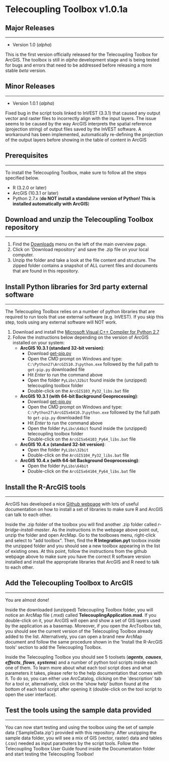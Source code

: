 Telecoupling Toolbox v1.0.1a
===========

## Major Releases
------------------
* Version 1.0 (_alpha_)

This is the first version officially released for the Telecoupling Toolbox for ArcGIS. 
The toolbox is still in _alpha_ development stage and is being tested for bugs and errors that need to be addressed before releasing a more stable _beta_ version.

## Minor Releases
------------------

* Version 1.0.1 (_alpha_)

Fixed bug in the script tools linked to InVEST (3.3.1) that caused any output vector and raster files to incorrectly align with the input layers. The issue seems to be caused by the way ArcGIS interprets the spatial reference (projection string) of output files saved by the InVEST software. 
A workaround has been implemented, automatically re-defining the projection of the output layers before showing in the table of content in ArcGIS

## Prerequisites
-----------

To install the Telecoupling Toolbox, make sure to follow all the steps specified below.

* R (3.2.0 or later)
* ArcGIS (10.3.1 or later)
* Python 2.7.x (**do NOT install a standalone version of Python! This is installed automatically with ArcGIS**)

## Download and unzip the Telecoupling Toolbox repository
---------------------
1. Find the [Downloads](https://bitbucket.org/f-tonini/telecoupling-geoapp/downloads) menu on the left of the main overview page. 
2. Click on 'Download repository' and save the .zip file on your local computer. 
3. Unzip the folder and take a look at the file content and structure. The zipped folder contains a snapshot of ALL current files and documents that are found in this repository. 

## Install Python libraries for 3rd party external software
---------------------
The Telecoupling Toolbox relies on a number of python libraries that are required to run tools that use external software (e.g. InVEST). If you skip this step, tools using any external software will NOT work. 

1. Download and install the [Microsoft Visual C++ Compiler for Python 2.7](https://www.microsoft.com/en-us/download/details.aspx?id=44266)
2. Follow the instructions below depending on the version of ArcGIS installed on your system:
    * **ArcGIS 10.3.1 (standard 32-bit version)**: 
        * Download [get-pip.py](https://bootstrap.pypa.io/get-pip.py)
        * Open the CMD prompt on Windows and type:
        `C:\Python27\ArcGIS10.3\python.exe` followed by the full path to `get-pip.py` downloaded file
        * Hit _Enter_ to run the command above
        * Open the folder `PyLibs\32bit` found inside the (unzipped) telecoupling toolbox folder
        * Double-click on the `ArcGIS103_Py32_libs.bat` file
    * **ArcGIS 10.3.1 (with 64-bit Background Geoprocessing)**: 
        * Download [get-pip.py](https://bootstrap.pypa.io/get-pip.py)
        * Open the CMD prompt on Windows and type:
        `C:\Python27\ArcGISx6410.3\python.exe` followed by the full path to `get-pip.py` downloaded file
        * Hit _Enter_ to run the command above
        * Open the folder `PyLibs\64bit` found inside the (unzipped) telecoupling toolbox folder
        * Double-click on the `ArcGISx64103_Py64_libs.bat` file
    * **ArcGIS 10.4.x (standard 32-bit version)**: 
        * Open the folder `PyLibs\32bit` 
        * Double-click on the `ArcGIS104_Py32_libs.bat` file
    * **ArcGIS 10.4.x (with 64-bit Background Geoprocessing)**:
        * Open the folder `PyLibs\64bit` 
        * Double-click on the `ArcGISx64104_Py64_libs.bat` file

## Install the R-ArcGIS tools 
---------------------

ArcGIS has developed a nice [Github webpage](https://github.com/R-ArcGIS/r-bridge-install) with lots of useful documentation on how to install a set of libraries to make sure R and ArcGIS can talk to each other.

Inside the .zip folder of the toolbox you will find another .zip folder called *r-bridge-install-master*. As the instructions in the webpage above point out, unzip the folder and open ArcMap. Go to the toolboxes menu, right-click and select to "add toolbox". Then, find the **R Integration.pyt** toolbox inside the unzipped folder and you should see a new toolbox appearing in the list of existing ones. At this point, follow the instructions from the github webpage above to make sure you have the correct R software version installed and install the appropriate libraries that ArcGIS and R need to talk to each other.

## Add the Telecoupling Toolbox to ArcGIS
---------------------

You are almost done! 

Inside the downloaded (unzipped) Telecoupling Toolbox folder, you will notice an ArcMap file (.mxd) called **TelecouplingApplication.mxd**. If you double-click on it, your ArcGIS will open and show a set of GIS layers used by the application as a basemap. Moreover, if you open the ArcToolbox tab, you should see the current version of the Telecoupling Toolbox already added to the list. Alternatively, you can open a brand new ArcMap document and follow the same procedure shown in the 'Install the R-ArcGIS tools' section to add the Telecoupling Toolbox. 

Inside the Telecoupling Toolbox you should see 5 toolsets (*__agents__*, *__causes__*, *__effects__*, *__flows__*, *__systems__*) and a number of python tool scripts inside each one of them. To learn more about what each tool script does and what parameters it takes, please refer to the help documentation that comes with it. To do so, you can either use ArcCatalog, clicking on the 'description' tab for a tool or, alternatively, click on the 'show help' button found at the bottom of each tool script after opening it (double-click on the tool script to open the user interface). 

## Test the tools using the sample data provided
---------------------

You can now start testing and using the toolbox using the set of sample data ('SampleData.zip') provided with this repository. After unzipping the sample data folder, you will see a mix of GIS (vector, raster) data and tables (.csv) needed as input parameters by the script tools. Follow the Telecoupling Toolbox User Guide found inside the Documentation folder and start testing the Telecoupling Toolbox!
